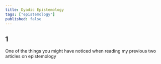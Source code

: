 ```yaml
---
title: Dyadic Epistemology
tags: ["epistemology"]
published: false
---
```


## 1

One of the things you might have noticed when reading my previous two articles on epistemology
